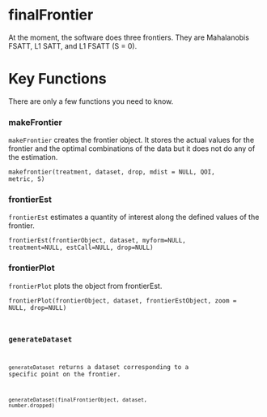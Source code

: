 finalFrontier
=============

At the moment, the software does three frontiers. They are Mahalanobis FSATT, L1 SATT, and L1 FSATT (S = 0). 

# Key Functions

There are only a few functions you need to know. 

### makeFrontier

`makeFrontier` creates the frontier object. It stores the actual values for the frontier and the 
optimal combinations of the data but it does not do any of the estimation.

<code>makefrontier(treatment, dataset, drop, mdist = NULL, QOI, metric, S)</code>

### frontierEst

`frontierEst` estimates a quantity of interest along the defined values of the frontier. 

<code>frontierEst(frontierObject, dataset, myform=NULL, treatment=NULL, estCall=NULL, drop=NULL)</code>

### frontierPlot

`frontierPlot` plots the object from frontierEst.

<code>frontierPlot(frontierObject, dataset, frontierEstObject, zoom = NULL, drop=NULL)

### generateDataset

`generateDataset` returns a dataset corresponding to a specific point on the frontier. 

<code>generateDataset(finalFrontierObject, dataset, number.dropped)</code>